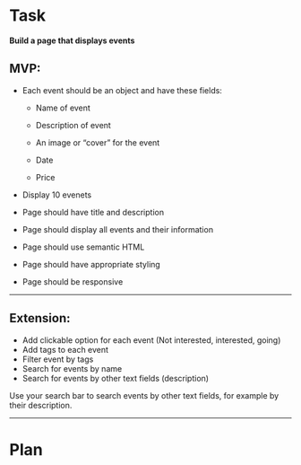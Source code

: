 # Task
**Build a page that displays events**


## MVP:
- Each event should be an object and have these fields:

    - Name of event

    - Description of event

    - An image or “cover” for the event

    - Date

    - Price

- Display 10 evenets

- Page should have title and description


- Page should display all events and their information
- Page should use semantic HTML
- Page should have appropriate styling

- Page should be responsive

---
## Extension:

- Add clickable option for each event (Not interested, interested, going)
- Add tags to each event
- Filter event by tags
- Search for events by name
- Search for events by other text fields (description)

Use your search bar to search events by other text fields, for example by their description.

---
# Plan

